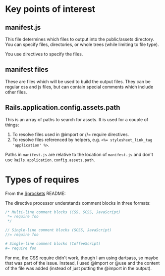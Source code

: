 # Key points of interest

## manifest.js

This file determines which files to output into the public/assets directory. You can specify files, directories, or whole trees (while limiting to file type).

You use directives to specify the files.

## manifest files

These are files which will be used to build the output files. They can be regular css and js files, but can contain special comments which include other files.

## Rails.application.config.assets.path

This is an array of paths to search for assets. It is used for a couple of things:

1. To resolve files used in @import or //= require directives.
2. To resolve files referenced by helpers, e.g. `<%= stylesheet_link_tag 'application' %>`.

Paths in `manifest.js` are relative to the location of `manifest.js` and don't use `Rails.application.config.assets.path`.

# Types of requires

From the [Sprockets](https://github.com/rails/sprockets) README:

The directive processor understands comment blocks in three formats:

```css
/* Multi-line comment blocks (CSS, SCSS, JavaScript)
 *= require foo
 */
```

```javascript
// Single-line comment blocks (SCSS, JavaScript)
//= require foo
```

```coffeescript
# Single-line comment blocks (CoffeeScript)
#= require foo
```

For me, the CSS require didn't work, though I am using dartsass, so maybe that was part of the issue. Instead, I used @import or @use and the content of the file was added (instead of just putting the @import in the output).